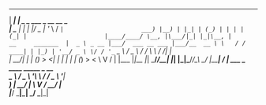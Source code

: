  ____ ____                                               
| ___| ___| _   _  ___  _ __   __ _                      
|___ \___ \| | | |/ _ \| '_ \ / _` |                     
 ___) |__) | |_| | (_) | | | | (_| |                     
|____/____/ \__, |\___/|_| |_|\__, |      __     _______ 
|  _ \ _ __ |___/  ___ __ ___ |___/__  __ \ \   / / ____|
| |_) | '__/ _ \ \/ / '_ ` _ \ / _ \ \/ /  \ \ / /|  _|  
|  __/| | | (_) >  <| | | | | | (_) >  <    \ V / | |___ 
|_|__ |_|  \___/_/\_\_| |_| |_|\___/_/\_\    \_/  |_____|
/ ___|  ___ _ ____   _____ _ __                          
\___ \ / _ \ '__\ \ / / _ \ '__|                         
 ___) |  __/ |   \ V /  __/ |                            
|____/ \___|_|    \_/ \___|_|                            

